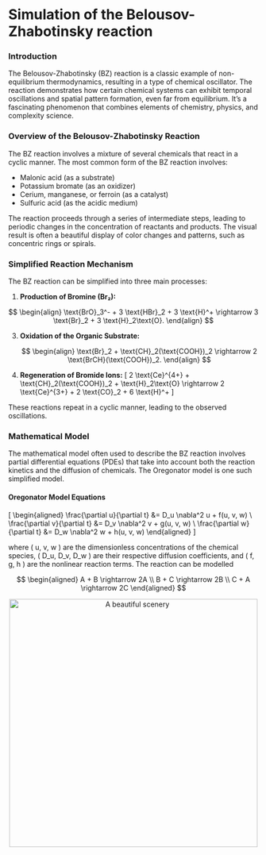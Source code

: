 # Simulation of the Belousov-Zhabotinsky reaction

### Introduction
The Belousov-Zhabotinsky (BZ) reaction is a classic example of non-equilibrium thermodynamics, resulting in a type of chemical oscillator. The reaction demonstrates how certain chemical systems can exhibit temporal oscillations and spatial pattern formation, even far from equilibrium. It’s a fascinating phenomenon that combines elements of chemistry, physics, and complexity science.

### Overview of the Belousov-Zhabotinsky Reaction

The BZ reaction involves a mixture of several chemicals that react in a cyclic manner. The most common form of the BZ reaction involves:
- Malonic acid (as a substrate)
- Potassium bromate (as an oxidizer)
- Cerium, manganese, or ferroin (as a catalyst)
- Sulfuric acid (as the acidic medium)

The reaction proceeds through a series of intermediate steps, leading to periodic changes in the concentration of reactants and products. The visual result is often a beautiful display of color changes and patterns, such as concentric rings or spirals.

### Simplified Reaction Mechanism

The BZ reaction can be simplified into three main processes:
1. **Production of Bromine (Br₂):**

  $$
  \begin{align}
  \text{BrO}_3^- + 3 \text{HBr}_2 + 3 \text{H}^+ \rightarrow 3 \text{Br}_2 + 3 \text{H}_2\text{O}.
  \end{align}
  $$
  
3. **Oxidation of the Organic Substrate:**

   $$
   \begin{align}
   \text{Br}_2 + \text{CH}_2(\text{COOH})_2 \rightarrow 2 \text{BrCH}(\text{COOH})_2.
   \end{align}
    $$

5. **Regeneration of Bromide Ions:**
   \[
   2 \text{Ce}^{4+} + \text{CH}_2(\text{COOH})_2 + \text{H}_2\text{O} \rightarrow 2 \text{Ce}^{3+} + 2 \text{CO}_2 + 6 \text{H}^+
   \]

These reactions repeat in a cyclic manner, leading to the observed oscillations.

### Mathematical Model

The mathematical model often used to describe the BZ reaction involves partial differential equations (PDEs) that take into account both the reaction kinetics and the diffusion of chemicals. The Oregonator model is one such simplified model.

#### Oregonator Model Equations

\[
\begin{aligned}
    \frac{\partial u}{\partial t} &= D_u \nabla^2 u + f(u, v, w) \\
    \frac{\partial v}{\partial t} &= D_v \nabla^2 v + g(u, v, w) \\
    \frac{\partial w}{\partial t} &= D_w \nabla^2 w + h(u, v, w)
\end{aligned}
\]

where \( u, v, w \) are the dimensionless concentrations of the chemical species, \( D_u, D_v, D_w \) are their respective diffusion coefficients, and \( f, g, h \) are the nonlinear reaction terms.
The reaction can be modelled 

<div align="center">

$$
  \begin{aligned}
    A + B \rightarrow 2A \\
    B + C \rightarrow 2B \\
    C + A \rightarrow 2C
  \end{aligned}
$$

</div>

<p align="center"> <img src="bz_sim.gif" alt="A beautiful scenery" width="500"/> </p>
